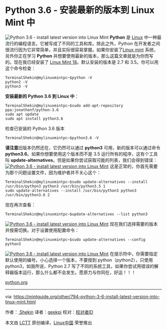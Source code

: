 Python 3.6 - 安装最新的版本到 Linux Mint 中
============================================================


![Python 3.6  - install latest version into Linux Mint](https://mintguide.org/uploads/posts/2017-06/1496865727_python-logo.png)
**Python** 是 [Linux][3] 中一种最流行的编程语言。它被写成了不同的工具和库。除此之外，Python 在开发者之间很流行因为它非常简单，并且实际很容易掌握。[][1]如果你安装了[Linux mint][4] 系统，另外你正在学习 **Python** 并想要使用最新的版本，那么这篇文章就是为你而写的。现在我已经安装了 [Linux Mint 18][5]。默认安装的版本是 2.7 和 3.5。你可以用这个命令检查：

```
TerminalShekin@mylinuxmintpc~$python -V
python2 -V
python3 -V
```
**安装最新的 Python 3.6 到 Linux 中**：

```
TerminalShekin@mylinuxmintpc~$sudo add-apt-repository ppa:jonathonf/python-3.6
sudo apt update
sudo apt install python3.6
```
检查已安装的 Python 3.6 版本

```
TerminalShekin@mylinuxmintpc~$python3.6 -V
```
**请注意**旧版本仍然还在，它仍然可以通过 **python3** 可用，新的版本可以通过命令 **python3.6**。如果你想要使用这个版本而不是 3.5 运行所有的程序，这有个工具叫 **update-alternatives**。但是如果你尝试获取可能的列表，我们会得到错误：
 [![Python 3.6  - install latest version into Linux Mint](https://mintguide.org/uploads/posts/2017-06/thumbs/1496871711_linux_mint_001.png)][6] 这是正常的，你首先需要为那个问题设置文件，因为维护者并不关心这个：

```
TerminalShekin@mylinuxmintpc~$sudo update-alternatives --install /usr/bin/python3 python3 /usr/bin/python3.5 1
sudo update-alternatives --install /usr/bin/python3 python3 /usr/bin/python3.6 2
```
现在再次查看：

```
TerminalShekin@mylinuxmintpc~$update-alternatives --list python3
```
 [![Python 3.6  - install latest version into Linux Mint](https://mintguide.org/uploads/posts/2017-06/thumbs/1496871720_linux_mint_002.png)][7] 现在我们选择需要的版本并按需切换。对于设置使用配置命令：

```
TerminalShekin@mylinuxmintpc~$sudo update-alternatives --config python3
```
 [![Python 3.6  - install latest version into Linux Mint](https://mintguide.org/uploads/posts/2017-06/thumbs/1496871722_linux_mint_003.png)][8] 在提示符中，你需要指定默认使用的编号。小心选择一个版本，不要按到 python（python2），只使用 python3，如我所说，Python 2.7 写了不同的系统工具，如果你尝试用错误的解释器版本运行，那么什么都不会发生。愿原力与你同在，好运！！！

[python.org][9]

--------------------------------------------------------------------------------

via: https://mintguide.org/other/794-python-3-6-install-latest-version-into-linux-mint.html

作者：[ Shekin][a]
译者：[geekpi](https://github.com/geekpi)
校对：[校对者ID](https://github.com/校对者ID)

本文由 [LCTT](https://github.com/LCTT/TranslateProject) 原创编译，[Linux中国](https://linux.cn/) 荣誉推出

[a]:https://mintguide.org/user/Shekin/
[1]:http://www.codeweavers.com/?ad=708
[2]:https://mintguide.org/engine/dude/index/leech_out.php?a%3AaHR0cHM6Ly93d3cucHl0aG9uLm9yZw%3D%3D
[3]:https://mintguide.org/
[4]:https://mintguide.org/
[5]:https://mintguide.org/
[6]:https://mintguide.org/uploads/posts/2017-06/1496871711_linux_mint_001.png
[7]:https://mintguide.org/uploads/posts/2017-06/1496871720_linux_mint_002.png
[8]:https://mintguide.org/uploads/posts/2017-06/1496871722_linux_mint_003.png
[9]:https://mintguide.org/engine/dude/index/leech_out.php?a%3AaHR0cHM6Ly93d3cucHl0aG9uLm9yZw%3D%3D
[10]:https://mintguide.org/other/
